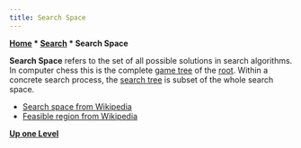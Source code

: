 ```yaml
---
title: Search Space
---
```

**[Home](Home "Home") \* [Search](Search "Search") \* Search Space**


**Search Space** refers to the set of all possible solutions in search algorithms. In computer chess this is the complete [game tree](https://en.wikipedia.org/wiki/Game_tree) of the [root](Root "Root"). Within a concrete search process, the [search tree](Search_Tree "Search Tree") is subset of the whole search space. 






* [Search space from Wikipedia](https://en.wikipedia.org/wiki/Search_space)
* [Feasible region from Wikipedia](https://en.wikipedia.org/wiki/Feasible_region)


**[Up one Level](Search "Search")**







 
